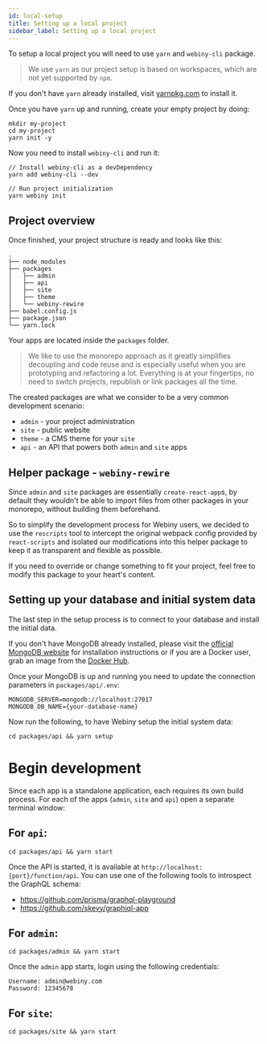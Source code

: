 ```yaml
---
id: local-setup
title: Setting up a local project
sidebar_label: Setting up a local project
---
```


To setup a local project you will need to use `yarn` and `webiny-cli` package.

> We use `yarn` as our project setup is based on workspaces, which are not yet supported by `npm`.

If you don't have `yarn` already installed, visit [yarnpkg.com](https://yarnpkg.com/en/docs/install) to install it.

Once you have `yarn` up and running, create your empty project by doing:
```
mkdir my-project
cd my-project
yarn init -y
```

Now you need to install `webiny-cli` and run it:
```
// Install webiny-cli as a devDependency
yarn add webiny-cli --dev

// Run project initialization
yarn webiny init
```

## Project overview

Once finished, your project structure is ready and looks like this:
```
.
├── node_modules
├── packages
│   ├── admin
│   ├── api
│   ├── site
│   ├── theme
│   └── webiny-rewire
├── babel.config.js
├── package.json
└── yarn.lock
```
Your apps are located inside the `packages` folder.

> We like to use the
  monorepo approach as it greatly simplifies decoupling and code reuse and
  is especially useful when you are prototyping and refactoring a lot.
  Everything is at your fingertips, no need to switch projects, republish
  or link packages all the time.

The created packages are what we consider to be a very common
development scenario:
- `admin` - your project administration
- `site` - public website
- `theme` - a CMS theme for your `site`
- `api` - an API that powers both `admin` and `site` apps

## Helper package - `webiny-rewire`
Since `admin` and `site` packages are essentially `create-react-app`s,
by default they wouldn't be able to import files from other packages
in your monorepo, without building them beforehand.

So to simplify the development process for Webiny users, we
decided to use the `rescripts` tool to intercept the original webpack
config provided by `react-scripts` and isolated our modifications into
this helper package to keep it as transparent and flexible as possible.

If you need to override or change something to fit your project,
feel free to modify this package to your heart's content.

## Setting up your database and initial system data
The last step in the setup process is to connect to your database and
install the initial data.

If you don't have MongoDB already installed, please visit the
[official MongoDB website](https://docs.mongodb.com/manual/installation/)
for installation instructions or if you are a Docker user,
grab an image from the [Docker Hub](https://hub.docker.com/_/mongo/).

Once your MongoDB is up and running you need to update the connection
parameters in `packages/api/.env`:
```
MONGODB_SERVER=mongodb://localhost:27017
MONGODB_DB_NAME={your-database-name}
```

Now run the following, to have Webiny setup the initial system data:
```
cd packages/api && yarn setup
```

# Begin development
Since each app is a standalone application, each requires
its own build process. For each of the apps (`admin`, `site` and `api`)
open a separate terminal window:

## For `api`:
```
cd packages/api && yarn start
```

Once the API is started, it is available at `http://localhost:{port}/function/api`.
You can use one of the following tools to introspect the GraphQL schema:
- https://github.com/prisma/graphql-playground
- https://github.com/skevy/graphiql-app

## For `admin`:
```
cd packages/admin && yarn start
```

Once the `admin` app starts, login using the following credentials:
```
Username: admin@webiny.com
Password: 12345678
```

## For `site`:
```
cd packages/site && yarn start
```


